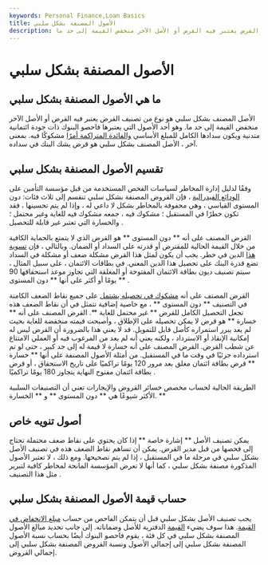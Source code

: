 ```yaml
---
keywords: Personal Finance,Loan Basics
title: الأصول المصنفة بشكل سلبي
description: الأصل المصنف بشكل سلبي هو نوع من تصنيف القرض يعتبر فيه القرض أو الأصل الآخر منخفض القيمة إلى حد ما.
---
```


# الأصول المصنفة بشكل سلبي
## ما هي الأصول المصنفة بشكل سلبي

الأصل المصنف بشكل سلبي هو نوع من تصنيف القرض يعتبر فيه القرض أو الأصل الآخر منخفض القيمة إلى حد ما. وهو أحد الأصول التي يعتبرها فاحصو البنوك ذات جودة ائتمانية متدنية ويكون سدادها الكامل للمبلغ الأساسي [والفائدة المتراكمة أمرًا](/accruedinterest) مشكوكًا فيه. بمعنى آخر ، الأصل المصنف بشكل سلبي هو قرض يشك البنك في سداده.

## تقسيم الأصول المصنفة بشكل سلبي

وفقًا لدليل إدارة المخاطر لسياسات الفحص المستخدمة من قبل مؤسسة التأمين على [الودائع الفيدرالية](/fdic) ، فإن القروض المصنفة بشكل سلبي تنقسم إلى ثلاث فئات: دون المستوى القياسي ، وهي محفوفة بالمخاطر بشكل لا داعي له ، وإذا لم يتم تحسينها ، فقد تكون خطرًا في المستقبل ؛ مشكوك فيه ، جمعه مشكوك فيه للغاية وغير محتمل ؛ والخسارة التي تعتبر غير قابلة للتحصيل .

القرض المصنف على أنه ** دون المستوى ** هو القرض الذي لا يتمتع بالحماية الكافية من خلال القيمة الحالية للمقترض أو قدرته على السداد أو الضمان. وبالتالي ، فإن [تسوية](/liquidation) [هذا](/liquidation) الدين في خطر. يجب أن يكون لمثل هذا القرض مشكلة ضعف أو مشكلة في السداد تضع قدرة البنك على تحصيل هذا الدين المعني. في بطاقات الائتمان ، على سبيل المثال ، سيتم تصنيف ديون بطاقة الائتمان المفتوحة أو المغلقة التي تجاوز موعد استحقاقها 90 يومًا أو أكثر على أنها ** دون المستوى ** .

القرض المصنف على أنه [مشكوك في تحصيله يشتمل](/doubtful-loan) على جميع نقاط الضعف الكامنة في التصنيف ** دون المستوى ** ، مع خاصية إضافية تتمثل في أن نقاط الضعف هذه تجعل التحصيل الكامل للقرض ** غير محتمل للغاية **. القرض المصنف على أنه ** خسارة ** هو قرض لا يمكن تحصيله على الإطلاق ، وأصبحت قيمته منخفضة للغاية بحيث لم يعد يبرر استمراره كأصل قابل للتمويل. قد لا يعني هذا بالضرورة أن القرض ليس له إمكانية الإنقاذ أو الاسترداد ، ولكنه يعني أنه لم يعد من المرغوب فيه أو العملي الامتناع عن شطب القرض. القرض المصنف على أنه خسارة لا قيمة له إلى حد كبير ، حتى لو تم استرداده جزئيًا في وقت ما في المستقبل. من أمثلة الأصول المصنفة على أنها ** خسارة ** قرض بطاقة ائتمان مغلق بعد مرور 120 يومًا تراكميًا على تاريخ الاستحقاق ، أو قرض بطاقة ائتمان مفتوح النهاية يتجاوز 180 يومًا تراكميًا .

الطريقة الحالية لحساب مخصص خسائر القروض والإيجارات تعني أن التصنيفات السلبية الأكثر شيوعًا هي ** دون المستوى ** و ** الخسارة. **

## أصول تنويه خاص

يمكن تصنيف الأصل ** إشارة خاصة ** إذا كان يحتوي على نقاط ضعف محتملة تحتاج إلى فحصها من قبل مدير القرض. يمكن أن تساهم نقاط الضعف هذه في تصنيف الأصل بشكل سلبي في مرحلة ما في المستقبل ، إذا لم يتم تصحيحها. ومع ذلك ، لا تعتبر الأصول المذكورة مصنفة بشكل سلبي ، كما أنها لا تعرض المؤسسة المانحة لمخاطر كافية لتبرير مثل هذا التصنيف .

## حساب قيمة الأصول المصنفة بشكل سلبي

يجب تصنيف الأصل بشكل سلبي قبل أن يتمكن الفاحص من حساب [مبلغ الانخفاض في القيمة](/impairment). هذا سوف يضيء [القيمة](/bookvalue) الدفترية للأصل وضماناته. إلى جانب تحديد مبالغ الأصول المصنفة بشكل سلبي في كل فئة ، يقوم فاحصو البنوك أيضًا بحساب نسبة الأصول المصنفة بشكل سلبي إلى إجمالي الأصول ونسبة القروض المصنفة بشكل سلبي إلى إجمالي القروض.


